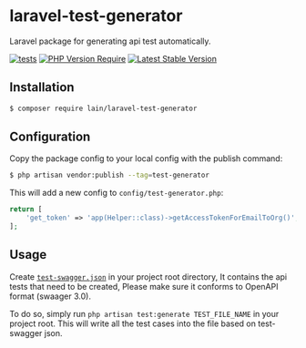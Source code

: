 # laravel-test-generator
Laravel package for generating api test automatically.

[![tests](https://github.com/xuliangTang/laravel-test-generator/workflows/tests/badge.svg?branch=main)](https://github.com/xuliangTang/laravel-test-generator/actions?query=workflow%3Atests+branch%3Amain)
[![PHP Version Require](https://img.shields.io/packagist/php-v/lain/laravel-test-generator)](https://packagist.org/packages/lain/laravel-test-generator)
[![Latest Stable Version](https://img.shields.io/github/v/release/xuliangTang/laravel-test-generator?style=flat)](https://packagist.org/packages/lain/laravel-test-generator)

## Installation

```bash
$ composer require lain/laravel-test-generator
```

## Configuration

Copy the package config to your local config with the publish command:

```bash
$ php artisan vendor:publish --tag=test-generator
```

This will add a new config to ``config/test-generator.php``:

```php
return [
    'get_token' => 'app(Helper::class)->getAccessTokenForEmailToOrg()',
];
```

## Usage
Create [``test-swagger.json``](https://github.com/xuliangTang/laravel-test-generator/blob/main/tests/test-swagger.json) in your project root directory, It contains the api tests that need to be created, Please make sure it conforms to OpenAPI format (swaager 3.0).

To do so, simply run ```php artisan test:generate TEST_FILE_NAME``` in your project root. This will write all the test cases into the file based on test-swagger json.
